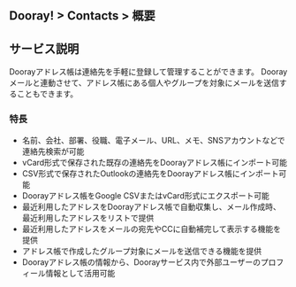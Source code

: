 ## Dooray! > Contacts > 概要

##  サービス説明
Doorayアドレス帳は連絡先を手軽に登録して管理することができます。
Doorayメールと連動させて、アドレス帳にある個人やグループを対象にメールを送信することもできます。

### 特長
- 名前、会社、部署、役職、電子メール、URL、メモ、SNSアカウントなどで連絡先検索が可能
-	vCard形式で保存された既存の連絡先をDoorayアドレス帳にインポート可能
-	CSV形式で保存されたOutlookの連絡先をDoorayアドレス帳にインポート可能
-	Doorayアドレス帳をGoogle CSVまたはvCard形式にエクスポート可能
-	最近利用したアドレスをDoorayアドレス帳で自動収集し、メール作成時、最近利用したアドレスをリストで提供
-	最近利用したアドレスをメールの宛先やCCに自動補完して表示する機能を提供
-	アドレス帳で作成したグループ対象にメールを送信できる機能を提供
-	Doorayアドレス帳の情報から、Doorayサービス内で外部ユーザーのプロフィール情報として活用可能

